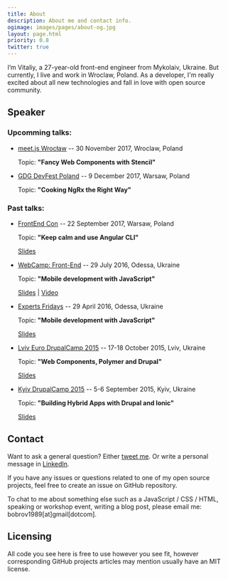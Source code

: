```yaml
---
title: About
description: About me and contact info.
ogimage: images/pages/about-og.jpg
layout: page.html
priority: 0.8
twitter: true
---
```

I’m Vitaliy, a 27-year-old front-end engineer from Mykolaiv, Ukraine. But currently, I live and work in Wroclaw, Poland. As a developer, I'm really excited about all new technologies and fall in love with open source community.

## Speaker
### Upcomming talks:
- [meet.js Wrocław](https://www.meetup.com/meet-js-wroclaw/events/238619875/) -- 30 November 2017, Wroclaw, Poland

  Topic: **"Fancy Web Components with Stencil"**

- [GDG DevFest Poland](https://devfest.pl/) -- 9 December 2017, Warsaw, Poland

  Topic: **"Cooking NgRx the Right Way"**

### Past talks:
- [FrontEnd Con](http://frontend-con.io/) -- 22 September 2017, Warsaw, Poland

  Topic: **"Keep calm and use Angular CLI"**

  [Slides](https://docs.google.com/presentation/d/163227i-G20qaMdr1e74dzOqLv0jQU40nAzUWyLCK6AU/edit?usp=sharing)

- [WebCamp: Front-End](http://webcamp.in.ua/2016/) -- 29 July 2016, Odessa, Ukraine

  Topic: **"Mobile development with JavaScript"**

  [Slides](https://docs.google.com/presentation/d/15_dfnWqU-bpWUVb0ISP_CDg0fgdQWrDjnVsd5jfiGdA/edit?usp=sharing) | [Video](https://youtu.be/6AKG7goUqDQ)

- [Experts Fridays](http://expertfridays.com/) -- 29 April 2016, Odessa, Ukraine

  Topic: **"Mobile development with JavaScript"**

  [Slides](https://docs.google.com/presentation/d/1NQkPvKJn_aVm3QH5X6AGUZpBua25fBlYbPXm2Mhau8o/edit?usp=sharing)

- [Lviv Euro DrupalCamp 2015](http://lviv2015.drupal.ua/) -- 17-18 October 2015, Lviv, Ukraine

  Topic: **"Web Components, Polymer and Drupal"**

  [Slides](https://docs.google.com/presentation/d/1pyzEy60eYgdmtaX7JlEPFHHcsF2IwYyE6pZT05qbDfE/edit?usp=sharing)

- [Kyiv DrupalCamp 2015](http://camp15.drupal.ua/) -- 5-6 September 2015, Kyiv, Ukraine

  Topic: **"Building Hybrid Apps with Drupal and Ionic"**

  [Slides](https://docs.google.com/presentation/d/193IXo4MN1qNJ9DixMxmNmZjuW0FyFi-BEck0hB0xlBk/edit?usp=sharing)

## Contact

Want to ask a general question? Either [tweet me](https://twitter.com/bobrov1989). Or write a personal message in [LinkedIn](https://www.linkedin.com/in/vitaliybobrov).

If you have any issues or questions related to one of my open source projects, feel free to create an issue on GitHub repository.

To chat to me about something else such as a JavaScript / CSS / HTML, speaking or workshop event, writing a blog post, please email me: bobrov1989[at]gmail[dotcom].

## Licensing

All code you see here is free to use however you see fit, however corresponding GitHub projects articles may mention usually have an MIT license.
